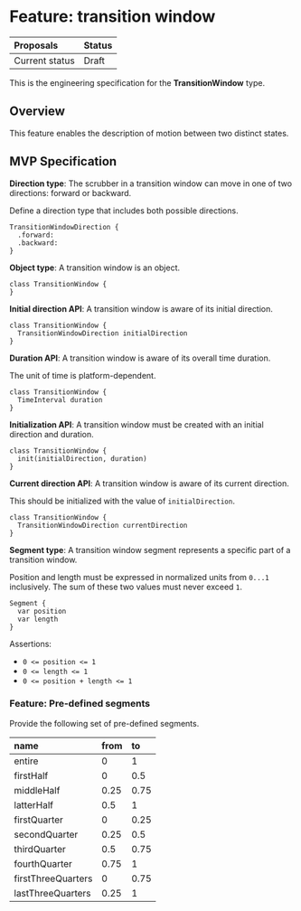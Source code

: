 # Feature: transition window

| Proposals | Status |
|:------------------|:-------|
| Current status | Draft |

This is the engineering specification for the **TransitionWindow** type.

## Overview

This feature enables the description of motion between two distinct states.

## MVP Specification

**Direction type**: The scrubber in a transition window can move in one of two directions: forward or backward.

Define a direction type that includes both possible directions.

```
TransitionWindowDirection {
  .forward:
  .backward:
}
```

**Object type**: A transition window is an object.

```
class TransitionWindow {
}
```

**Initial direction API**: A transition window is aware of its initial direction.

```
class TransitionWindow {
  TransitionWindowDirection initialDirection
}
```

**Duration API**: A transition window is aware of its overall time duration.

The unit of time is platform-dependent.

```
class TransitionWindow {
  TimeInterval duration
}
```

**Initialization API**: A transition window must be created with an initial direction and duration.

```
class TransitionWindow {
  init(initialDirection, duration)
}
```

**Current direction API**: A transition window is aware of its current direction.

This should be initialized with the value of `initialDirection`.

```
class TransitionWindow {
  TransitionWindowDirection currentDirection
}
```

**Segment type**: A transition window segment represents a specific part of a transition window.

Position and length must be expressed in normalized units from `0...1` inclusively. The sum of these two values must never exceed `1`.

```
Segment {
  var position
  var length
}
```

Assertions:

- `0 <= position <= 1`
- `0 <= length <= 1`
- `0 <= position + length <= 1`

### Feature: Pre-defined segments

Provide the following set of pre-defined segments.

| name | from | to |
|:---- |:---- |:-- |
| entire | 0 | 1 |
| firstHalf | 0 | 0.5 |
| middleHalf | 0.25 | 0.75 |
| latterHalf | 0.5 | 1 |
| firstQuarter | 0 | 0.25 |
| secondQuarter | 0.25 | 0.5 |
| thirdQuarter | 0.5 | 0.75 |
| fourthQuarter | 0.75 | 1 |
| firstThreeQuarters | 0 | 0.75 |
| lastThreeQuarters | 0.25 | 1 |

